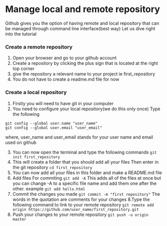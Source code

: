 # Manage local and remote repository
Github gives you the option of having remote and local repository that can be managed through command line interface(best way)
Let us dive right into the tutorial
### Create a remote repository
1. Open your browser and go to your github account
2. Create a repository by clicking the plus sign that is located at the right top corner
3. give the repository a relevant name to your project ie first_repository
4. You do not have to create a readme.md file for now

### Create a local repository
1. Firstly you will need to have git in your computer
2. You need to configure your local repository(we do this only once)
   Type the following
```
git config --global user.name "user_name"
git config --global user.email "user_email"
```
where, user_name and user_email stands for your user name and email used on github

3. You can now open the terminal and type the following commands
```git init first_repository```
4. This will create a folder that you should add all your files
    Then enter in the git repository
    ```cd first_repository```
5.  You can now add all your files in this folder and make a README.md file
6. Add files For commiting
```git add -A``` 
This adds all of the files at once but you can change -A to a specific file name and add them one after the other.
example 
```git add hello.html```
7. Commit the changes you made 
   ```git commit -m "first repository"```
   The words in the quotation are comments for your changes
8.Type the following command to link to your remote repository
```git remote add origin https://github.com/user_name/first_repository.git```
9. Push your changes to your remote repository 
```git push -u origin master```


   
